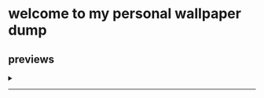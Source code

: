# welcome to my personal wallpaper dump

## previews

<details>
<summary></summary>

![abstract-magic-spiral-cropped](./abstract/abstract-magic-spiral-cropped.jpg)<br>
![bg](./abstract/bg.png)<br>
![desert-red-sky](./abstract/desert-red-sky.png)<br>
![qvidibf92gx81](./abstract/qvidibf92gx81.png)<br>
![unknown-8](./abstract/unknown-8.jpg)<br>
![yr0hnkoeccv81](./abstract/yr0hnkoeccv81.png)<br>
![wallpaper](./abstract/wallpaper.png)<br>
![boat_on_clouds](./anime_ish/boat_on_clouds.jpg)<br>
![indoor_garden](./anime_ish/indoor_garden.jpg)<br>
![purple_bicycle](./anime_ish/purple_bicycle.jpg)<br>
![railway](./anime_ish/railway.jpg)<br>
![sky](./anime_ish/sky.jpg)<br>
![sparkle_sand](./anime_ish/sparkle_sand.jpg)<br>
![window_water](./anime_ish/window_water.jpg)<br>
![evening-sky](./irl/evening-sky.png)<br>
![flowers](./irl/flowers.png)<br>
![yosemite](./irl/yosemite.png)<br>
![black-pendent-lamps](./irl/black-pendent-lamps.jpg)<br>
![catalina](./irl/catalina.jpg)<br>
![city](./irl/city.jpg)<br>
![FFW5bbwaAAYexpT](./irl/FFW5bbwaAAYexpT.png)<br>
![FFW5bbwaIAEOtCp](./irl/FFW5bbwaIAEOtCp.png)<br>
![dark-cat](./minimal/dark-cat.png)<br>
![forest-greeeen](./painted/forest-greeeen.jpg)<br>
![forest-painted](./painted/forest-painted.png)<br>
![house-plains](./painted/house-plains.jpg)<br>
![house-forest](./painted/house-forest.jpg)<br>
![lake-purple](./painted/lake-purple.jpg)<br>
![mountain-nearcity](./painted/mountain-nearcity.png)<br>
![mountain](./painted/mountain.png)<br>
![mountan-orange](./painted/mountan-orange.png)<br>
![orange-clouds-swirl](./painted/orange-clouds-swirl.jpg)<br>
![orange-somthing](./painted/orange-somthing.png)<br>
![town-shootingstar](./painted/town-shootingstar.png)<br>
![village_mountains](./painted/village_mountains.jpg)<br>
![city-pastel](./painted/city-pastel.jpg)<br>
![DUCC](./painted/DUCC.jpg)<br>
![man_in_sky](./painted/man_in_sky.jpg)<br>
![whale](./painted/whale.jpg)<br>
![whale_cloud](./painted/whale_cloud.jpg)<br>
![water_house](./painted/water_house.jpg)<br>
![samurai](./painted/samurai.jpg)<br>
![night_forest](./painted/night_forest.jpg)<br>
![fox](./painted/fox.jpg)<br>
![clouds](./painted/clouds.jpg)<br>
![aenami_orange](./painted/aenami_orange.jpg)<br>
![320369a232abb8881c410a9500aee346](./painted/320369a232abb8881c410a9500aee346.jpg)<br>
![bench](./painted/bench.png)<br>
![city-scape](./painted/city-scape.png)<br>
![clement-tingry-clement-tingry-valorant-bridgeshot](./painted/clement-tingry-clement-tingry-valorant-bridgeshot.jpg)<br>
![k0yuesbe76p81](./painted/k0yuesbe76p81.jpg)<br>
![lantern](./painted/lantern.png)<br>
![matchmaking-valorant](./painted/matchmaking-valorant.jpg)<br>
![neon-shacks-tn](./painted/neon-shacks-tn.png)<br>
![street-tn](./painted/street-tn.png)<br>
![valorant-patcah-2.11-release](./painted/valorant-patcah-2.11-release.jpg)<br>
![unknown-4](./painted/unknown-4.png)<br>
![valorant-breeze-2](./painted/valorant-breeze-2.jpg)<br>
![bananas-720](./tiles/bananas-720.jpg)<br>
![unknown](./tiles/unknown.png)<br>

</details>
<hr>
